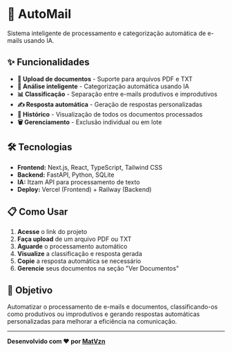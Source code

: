 # 📧 AutoMail

Sistema inteligente de processamento e categorização automática de e-mails usando IA.

## ✨ Funcionalidades

- **📄 Upload de documentos** - Suporte para arquivos PDF e TXT
- **🤖 Análise inteligente** - Categorização automática usando IA
- **📊 Classificação** - Separação entre e-mails produtivos e improdutivos
- **✍️ Resposta automática** - Geração de respostas personalizadas
- **📁 Histórico** - Visualização de todos os documentos processados
- **🗑️ Gerenciamento** - Exclusão individual ou em lote

## 🛠️ Tecnologias

- **Frontend:** Next.js, React, TypeScript, Tailwind CSS
- **Backend:** FastAPI, Python, SQLite
- **IA:** Itzam API para processamento de texto
- **Deploy:** Vercel (Frontend) + Railway (Backend)

## 📋 Como Usar

1. **Acesse** o link do projeto
2. **Faça upload** de um arquivo PDF ou TXT
3. **Aguarde** o processamento automático
4. **Visualize** a classificação e resposta gerada
5. **Copie** a resposta automática se necessário
6. **Gerencie** seus documentos na seção "Ver Documentos"

## 🎯 Objetivo

Automatizar o processamento de e-mails e documentos, classificando-os como produtivos ou improdutivos e gerando respostas automáticas personalizadas para melhorar a eficiência na comunicação.

---

**Desenvolvido com ❤️ por [MatVzn](https://github.com/MatVzn)** 